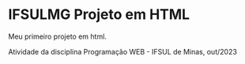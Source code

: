# IFSULMG Projeto em HTML
Meu primeiro projeto em html. 

Atividade da disciplina Programação WEB - IFSUL de Minas, out/2023
